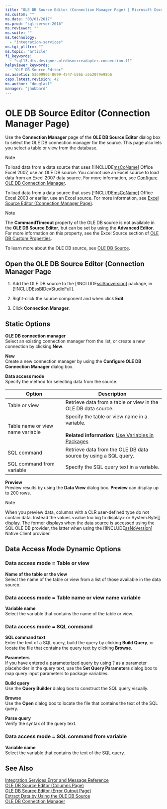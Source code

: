 ```yaml
---
title: "OLE DB Source Editor (Connection Manager Page) | Microsoft Docs"
ms.custom: ""
ms.date: "03/01/2017"
ms.prod: "sql-server-2016"
ms.reviewer: ""
ms.suite: ""
ms.technology: 
  - "integration-services"
ms.tgt_pltfrm: ""
ms.topic: "article"
f1_keywords: 
  - "sql13.dts.designer.oledbsourceadapter.connection.f1"
helpviewer_keywords: 
  - "OLE DB Source Editor"
ms.assetid: 53699902-8699-4547-b56b-a5b2079e98b6
caps.latest.revision: 42
ms.author: "douglasl"
manager: "jhubbard"
---
```

# OLE DB Source Editor (Connection Manager Page)
  Use the **Connection Manager** page of the **OLE DB Source Editor** dialog box to select the OLE DB connection manager for the source. This page also lets you select a table or view from the database.  
  
> [!NOTE]  
>  To load data from a data source that uses [!INCLUDE[msCoName](../../advanced-analytics/r-services/tutorials/includes/msconame-md.md)] Office Excel 2007, use an OLE DB source. You cannot use an Excel source to load data from an Excel 2007 data source. For more information, see [Configure OLE DB Connection Manager](../../integration-services/connection-manager/configure-ole-db-connection-manager.md).  
>   
>  To load data from a data source that uses [!INCLUDE[msCoName](../../advanced-analytics/r-services/tutorials/includes/msconame-md.md)] Office Excel 2003 or earlier, use an Excel source. For more information, see [Excel Source Editor &#40;Connection Manager Page&#41;](../../integration-services/data-flow/excel-source-editor-connection-manager-page.md).  
  
> [!NOTE]  
>  The **CommandTimeout** property of the OLE DB source is not available in the **OLE DB Source Editor**, but can be set by using the **Advanced Editor**. For more information on this property, see the Excel Source section of [OLE DB Custom Properties](../../integration-services/data-flow/ole-db-custom-properties.md).  
  
 To learn more about the OLE DB source, see [OLE DB Source](../../integration-services/data-flow/ole-db-source.md).  
  
## Open the OLE DB Source Editor (Connection Manager Page  
  
1.  Add the OLE DB source to the [!INCLUDE[ssISnoversion](../../advanced-analytics/r-services/includes/ssisnoversion-md.md)] package, in [!INCLUDE[ssBIDevStudioFull](../../analysis-services/includes/ssbidevstudiofull-md.md)].  
  
2.  Right-click the source component and when click **Edit**.  
  
3.  Click **Connection Manager**.  
  
## Static Options  
 **OLE DB connection manager**  
 Select an existing connection manager from the list, or create a new connection by clicking **New**.  
  
 **New**  
 Create a new connection manager by using the **Configure OLE DB Connection Manager** dialog box.  
  
 **Data access mode**  
 Specify the method for selecting data from the source.  
  
|Option|Description|  
|------------|-----------------|  
|Table or view|Retrieve data from a table or view in the OLE DB data source.|  
|Table name or view name variable|Specify the table or view name in a variable.<br /><br /> **Related information:** [Use Variables in Packages](http://msdn.microsoft.com/library/7742e92d-46c5-4cc4-b9a3-45b688ddb787)|  
|SQL command|Retrieve data from the OLE DB data source by using a SQL query.|  
|SQL command from variable|Specify the SQL query text in a variable.|  
  
 **Preview**  
 Preview results by using the **Data View** dialog box. **Preview** can display up to 200 rows.  
  
> [!NOTE]  
>  When you preview data, columns with a CLR user-defined type do not contain data. Instead the values \<value too big to display> or System.Byte[] display. The former displays when the data source is accessed using the SQL OLE DB provider, the latter when using the [!INCLUDE[ssNoVersion](../../advanced-analytics/r-services/includes/ssnoversion-md.md)] Native Client provider.  
  
## Data Access Mode Dynamic Options  
  
### Data access mode = Table or view  
 **Name of the table or the view**  
 Select the name of the table or view from a list of those available in the data source.  
  
### Data access mode = Table name or view name variable  
 **Variable name**  
 Select the variable that contains the name of the table or view.  
  
### Data access mode = SQL command  
 **SQL command text**  
 Enter the text of a SQL query, build the query by clicking **Build Query**, or locate the file that contains the query text by clicking **Browse**.  
  
 **Parameters**  
 If you have entered a parameterized query by using ? as a parameter placeholder in the query text, use the **Set Query Parameters** dialog box to map query input parameters to package variables.  
  
 **Build query**  
 Use the **Query Builder** dialog box to construct the SQL query visually.  
  
 **Browse**  
 Use the **Open** dialog box to locate the file that contains the text of the SQL query.  
  
 **Parse query**  
 Verify the syntax of the query text.  
  
### Data access mode = SQL command from variable  
 **Variable name**  
 Select the variable that contains the text of the SQL query.  
  
## See Also  
 [Integration Services Error and Message Reference](../../integration-services/integration-services-error-and-message-reference.md)   
 [OLE DB Source Editor &#40;Columns Page&#41;](../../integration-services/data-flow/ole-db-source-editor-columns-page.md)   
 [OLE DB Source Editor &#40;Error Output Page&#41;](../../integration-services/data-flow/ole-db-source-editor-error-output-page.md)   
 [Extract Data by Using the OLE DB Source](../../integration-services/data-flow/extract-data-by-using-the-ole-db-source.md)   
 [OLE DB Connection Manager](../../integration-services/connection-manager/ole-db-connection-manager.md)  
  
  